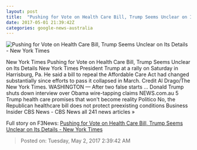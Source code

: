 ```yaml
---
layout: post
title:  "Pushing for Vote on Health Care Bill, Trump Seems Unclear on Its Details - New York Times"
date: 2017-05-01 21:39:42Z
categories: google-news-australia
---
```


![Pushing for Vote on Health Care Bill, Trump Seems Unclear on Its Details - New York Times](https://static01.nyt.com/images/2017/05/02/us/02health/02health-facebookJumbo.jpg)

New York Times Pushing for Vote on Health Care Bill, Trump Seems Unclear on Its Details New York Times President Trump at a rally on Saturday in Harrisburg, Pa. He said a bill to repeal the Affordable Care Act had changed substantially since efforts to pass it collapsed in March. Credit Al Drago/The New York Times. WASHINGTON — After two false starts ... Donald Trump shuts down interview over Obama wire-tapping claims NEWS.com.au 5 Trump health care promises that won't become reality Politico No, the Republican healthcare bill does not protect preexisting conditions Business Insider CBS News - CBS News all 241 news articles »


Full story on F3News: [Pushing for Vote on Health Care Bill, Trump Seems Unclear on Its Details - New York Times](http://www.f3nws.com/n/PFZU2G)

> Posted on: Tuesday, May 2, 2017 2:39:42 AM
